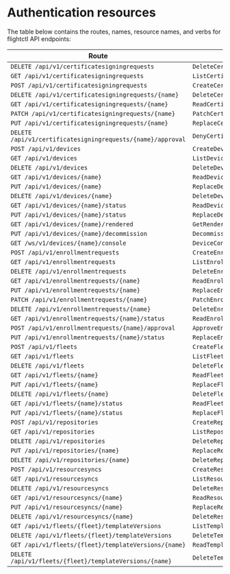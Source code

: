 # Authentication resources

The table below contains the routes, names, resource names, and verbs for flightctl API endpoints:

|Route| Name| Resource| Verb |
|-----|-----|---------|------|
|`DELETE /api/v1/certificatesigningrequests`|`DeleteCertificateSigningRequests`|`certificatesigningrequests`|`deletecollection`|
|`GET /api/v1/certificatesigningrequests`|`ListCertificateSigningRequests`|`certificatesigningrequests`|`list`|
|`POST /api/v1/certificatesigningrequests`|`CreateCertificateSigningRequest`|`certificatesigningrequests`|`create`|
|`DELETE /api/v1/certificatesigningrequests/{name}`|`DeleteCertificateSigningRequest`|`certificatesigningrequests`|`delete`|
|`GET /api/v1/certificatesigningrequests/{name}`|`ReadCertificateSigningRequest`|`certificatesigningrequests`|`get`|
|`PATCH /api/v1/certificatesigningrequests/{name}`|`PatchCertificateSigningRequest`|`certificatesigningrequests`|`patch`|
|`PUT /api/v1/certificatesigningrequests/{name}`|`ReplaceCertificateSigningRequest`|`certificatesigningrequests`|`update`|
|`DELETE /api/v1/certificatesigningrequests/{name}/approval`|`DenyCertificateSigningRequest`|`certificatesigningrequests/approval`|`delete`|
|`POST /api/v1/devices`|`CreateDevice`|`devices`|`create`|
|`GET /api/v1/devices`|`ListDevices`|`devices`|`list`|
|`DELETE /api/v1/devices`|`DeleteDevices`|`devices`|`deletecollection`|
|`GET /api/v1/devices/{name}`|`ReadDevice`|`devices`|`get`|
|`PUT /api/v1/devices/{name}`|`ReplaceDevice`|`devices`|`update`|
|`DELETE /api/v1/devices/{name}`|`DeleteDevice`|`devices`|`delete`|
|`GET /api/v1/devices/{name}/status`|`ReadDeviceStatus`|`devices/status`|`get`|
|`PUT /api/v1/devices/{name}/status`|`ReplaceDeviceStatus`|`devices/status`|`update`|
|`GET /api/v1/devices/{name}/rendered`|`GetRenderedDevice`|`devices/rendered`|`get`|
|`PUT /api/v1/devices/{name}/decommission`|`DecommissionDevice`|`devices/decommission`|`update`|
|`GET /ws/v1/devices/{name}/console`|`DeviceConsole`|`devices/console`|`get`|
|`POST /api/v1/enrollmentrequests`|`CreateEnrollmentRequest`|`enrollmentrequests`|`create`|
|`GET /api/v1/enrollmentrequests`|`ListEnrollmentRequests`|`enrollmentrequests`|`list`|
|`DELETE /api/v1/enrollmentrequests`|`DeleteEnrollmentRequests`|`enrollmentrequests`|`deletecollection`|
|`GET /api/v1/enrollmentrequests/{name}`|`ReadEnrollmentRequest`|`enrollmentrequests`|`get`|
|`PUT /api/v1/enrollmentrequests/{name}`|`ReplaceEnrollmentRequest`|`enrollmentrequests`|`update`|
|`PATCH /api/v1/enrollmentrequests/{name}`|`PatchEnrollmentRequest`|`enrollmentrequests`|`patch`|
|`DELETE /api/v1/enrollmentrequests/{name}`|`DeleteEnrollmentRequest`|`enrollmentrequests`|`delete`|
|`GET /api/v1/enrollmentrequests/{name}/status`|`ReadEnrollmentRequestStatus`|`enrollmentrequests/status`|`get`|
|`POST /api/v1/enrollmentrequests/{name}/approval`|`ApproveEnrollmentRequest`|`enrollmentrequests/approval`|`post`|
|`PUT /api/v1/enrollmentrequests/{name}/status`|`ReplaceEnrollmentRequestStatus`|`enrollmentrequests/status`|`update`|
|`POST /api/v1/fleets`|`CreateFleet`|`fleets`|`create`|
|`GET /api/v1/fleets`|`ListFleets`|`fleets`|`list`|
|`DELETE /api/v1/fleets`|`DeleteFleets`|`fleets`|`deletecollection`|
|`GET /api/v1/fleets/{name}`|`ReadFleet`|`fleets`|`get`|
|`PUT /api/v1/fleets/{name}`|`ReplaceFleet`|`fleets`|`update`|
|`DELETE /api/v1/fleets/{name}`|`DeleteFleet`|`fleets`|`delete`|
|`GET /api/v1/fleets/{name}/status`|`ReadFleetStatus`|`fleets/status`|`get`|
|`PUT /api/v1/fleets/{name}/status`|`ReplaceFleetStatus`|`fleets/status`|`update`|
|`POST /api/v1/repositories`|`CreateRepository`|`repositories`|`create`|
|`GET /api/v1/repositories`|`ListRepositories`|`repositories`|`list`|
|`DELETE /api/v1/repositories`|`DeleteRepositories`|`repositories`|`deletecollection`|
|`PUT /api/v1/repositories/{name}`|`ReplaceRepository`|`repositories`|`update`|
|`DELETE /api/v1/repositories/{name}`|`DeleteRepository`|`repositories`|`delete`|
|`POST /api/v1/resourcesyncs`|`CreateResourceSync`|`resourcesyncs`|`create`|
|`GET /api/v1/resourcesyncs`|`ListResourceSync`|`resourcesyncs`|`list`|
|`DELETE /api/v1/resourcesyncs`|`DeleteResourceSyncs`|`resourcesyncs`|`deletecollection`|
|`GET /api/v1/resourcesyncs/{name}`|`ReadResourceSync`|`resourcesyncs`|`get`|
|`PUT /api/v1/resourcesyncs/{name}`|`ReplaceResourceSync`|`resourcesyncs`|`update`|
|`DELETE /api/v1/resourcesyncs/{name}`|`DeleteResourceSync`|`resourcesyncs`|`delete`|
|`GET /api/v1/fleets/{fleet}/templateVersions`|`ListTemplateVersions`|`fleets/templateversions`|`list`|
|`DELETE /api/v1/fleets/{fleet}/templateVersions`|`DeleteTemplateVersions`|`fleets/templateversions`|`deletecollection`|
|`GET /api/v1/fleets/{fleet}/templateVersions/{name}`|`ReadTemplateVersion`|`fleets/templateversions`|`get`|
|`DELETE /api/v1/fleets/{fleet}/templateVersions/{name}`|`DeleteTemplateVersion`|`fleets/templateversions`|`delete`|
